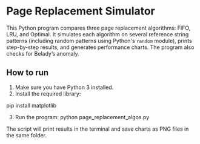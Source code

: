 # Page Replacement Simulator

This Python program compares three page replacement algorithms: FIFO, LRU, and Optimal. It simulates each algorithm on several reference string patterns (including random patterns using Python's `random` module), prints step-by-step results, and generates performance charts. The program also checks for Belady’s anomaly.

## How to run

1. Make sure you have Python 3 installed.
2. Install the required library:


pip install matplotlib

3. Run the program:
python page_replacement_algos.py


The script will print results in the terminal and save charts as PNG files in the same folder.
